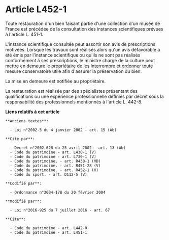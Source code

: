 # Article L452-1

Toute restauration d'un bien faisant partie d'une collection d'un musée de France est précédée de la consultation des
instances scientifiques prévues à l'article L. 451-1. 

L'instance scientifique consultée peut assortir son avis de prescriptions motivées. Lorsque les travaux sont réalisés alors
qu'un avis défavorable a été émis par l'instance scientifique ou qu'ils ne sont pas réalisés conformément à ses
prescriptions, le ministre chargé de la culture peut mettre en demeure le propriétaire de les interrompre et ordonner toute
mesure conservatoire utile afin d'assurer la préservation du bien. 

La mise en demeure est notifiée au propriétaire.

La restauration est réalisée par des spécialistes présentant des qualifications ou une expérience professionnelle définies
par décret sous la responsabilité des professionnels mentionnés à l'article L. 442-8.

**Liens relatifs à cet article**

	**Anciens textes**:

	  - Loi n°2002-5 du 4 janvier 2002 - art. 15 (Ab)

	**Cité par**:

	  - Décret n°2002-628 du 25 avril 2002 - art. 13 (Ab)
	  - Code du patrimoine - art. L430-1 (V)
	  - Code du patrimoine - art. L730-1 (V)
	  - Code du patrimoine. - art. R430-1 (VD)
	  - Code du patrimoine. - art. R451-28 (V)
	  - Code du patrimoine. - art. R452-1 (V)
	  - Code du sport. - art. D112-5 (V)

	**Codifié par**:

	  - Ordonnance n°2004-178 du 20 février 2004

	**Modifié par**:

	  - Loi n°2016-925 du 7 juillet 2016 - art. 67

	**Cite**:

	  - Code du patrimoine - art. L442-8
	  - Code du patrimoine - art. L451-1
